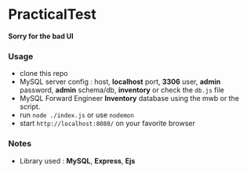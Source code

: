 # PracticalTest

**Sorry for the bad UI**


### Usage

- clone this repo
- MySQL server config : host, **localhost** port, **3306** user, **admin** password, **admin** schema/db, **inventory**
or check the `db.js` file
- MySQL Forward Engineer **Inventory** database using the mwb or the script.
- run `node ./index.js` or use `nodemon`
- start `http://localhost:8080/` on your favorite browser

### Notes

- Library used : **MySQL**, **Express**, **Ejs**
